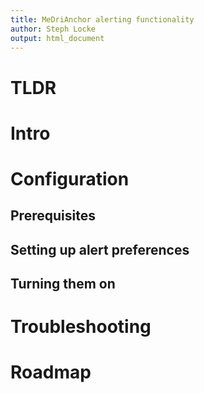 ```yaml
---
title: MeDriAnchor alerting functionality
author: Steph Locke
output: html_document
---
```


# TLDR

# Intro

# Configuration

## Prerequisites

## Setting up alert preferences

## Turning them on

# Troubleshooting

# Roadmap